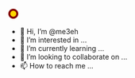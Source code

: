 ![Alt text](./circle.svg)

- 👋 Hi, I’m @me3eh
- 👀 I’m interested in ...
- 🌱 I’m currently learning ...
- 💞️ I’m looking to collaborate on ...
- 📫 How to reach me ...

<!---
me3eh/me3eh is a ✨ special ✨ repository because its `README.md` (this file) appears on your GitHub profile.
You can click the Preview link to take a look at your changes.
--->
